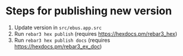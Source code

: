 # Steps for publishing new version

1. Update version in `src/ebus.app.src`
2. Run `rebar3 hex publish` (requires https://hexdocs.pm/rebar3_hex)
3. Run `rebar3 hex publish docs` (requires https://hexdocs.pm/rebar3_ex_doc)
